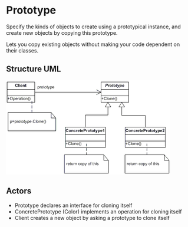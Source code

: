 # Prototype

Specify the kinds of objects to create using a prototypical instance, and create new objects by copying this prototype.

Lets you copy existing objects without making your code dependent on their classes.

## Structure UML

![](../../../umls/prototype.gif)

## Actors

- Prototype
  declares an interface for cloning itself
- ConcretePrototype (Color)
  implements an operation for cloning itself
- Client
  creates a new object by asking a prototype to clone itself
